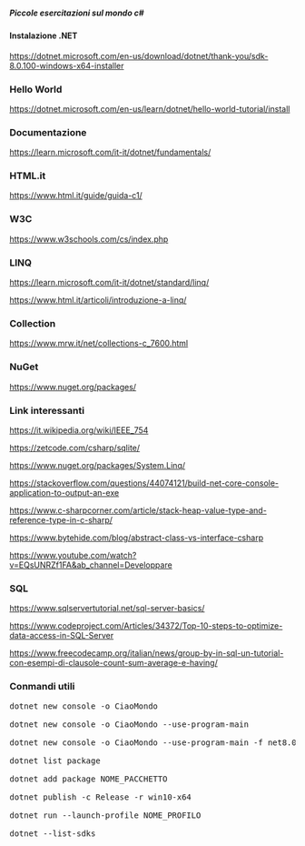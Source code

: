 ##### Piccole esercitazioni sul mondo c#

#### Instalazione .NET
https://dotnet.microsoft.com/en-us/download/dotnet/thank-you/sdk-8.0.100-windows-x64-installer


### Hello World
https://dotnet.microsoft.com/en-us/learn/dotnet/hello-world-tutorial/install


### Documentazione
https://learn.microsoft.com/it-it/dotnet/fundamentals/


### HTML.it 
https://www.html.it/guide/guida-c1/ 


### W3C
https://www.w3schools.com/cs/index.php


### LINQ
https://learn.microsoft.com/it-it/dotnet/standard/linq/

https://www.html.it/articoli/introduzione-a-linq/


### Collection
https://www.mrw.it/net/collections-c_7600.html


### NuGet
https://www.nuget.org/packages/


### Link interessanti
https://it.wikipedia.org/wiki/IEEE_754

https://zetcode.com/csharp/sqlite/

https://www.nuget.org/packages/System.Linq/

https://stackoverflow.com/questions/44074121/build-net-core-console-application-to-output-an-exe

https://www.c-sharpcorner.com/article/stack-heap-value-type-and-reference-type-in-c-sharp/

https://www.bytehide.com/blog/abstract-class-vs-interface-csharp

https://www.youtube.com/watch?v=EQsUNRZf1FA&ab_channel=Developpare


### SQL
https://www.sqlservertutorial.net/sql-server-basics/

https://www.codeproject.com/Articles/34372/Top-10-steps-to-optimize-data-access-in-SQL-Server

https://www.freecodecamp.org/italian/news/group-by-in-sql-un-tutorial-con-esempi-di-clausole-count-sum-average-e-having/


### Conmandi utili
<pre>
dotnet new console -o CiaoMondo</br>
dotnet new console -o CiaoMondo --use-program-main</br>
dotnet new console -o CiaoMondo --use-program-main -f net8.0</br>
dotnet list package</br>
dotnet add package NOME_PACCHETTO</br>
dotnet publish -c Release -r win10-x64</br>
dotnet run --launch-profile NOME_PROFILO</br>
dotnet --list-sdks</br>
</pre>